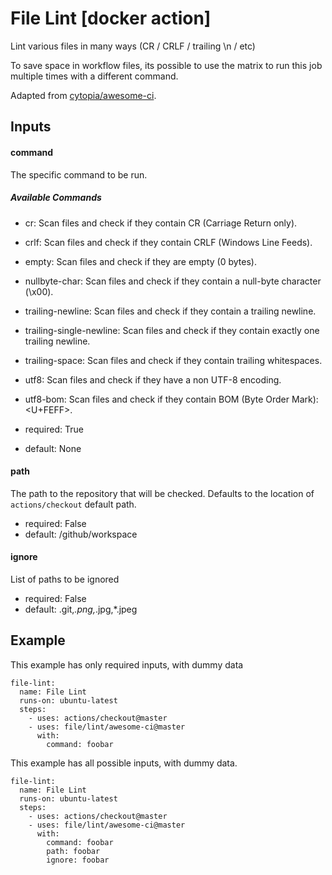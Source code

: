 # File Lint [docker action]

Lint various files in many ways (CR / CRLF / trailing \n / etc)

To save space in workflow files, its possible to use the matrix to run
this job multiple times with a different command.

Adapted from [cytopia/awesome-ci](https://github.com/cytopia/awesome-ci).


## Inputs

#### command

The specific command to be run.

##### Available Commands

- cr: Scan files and check if they contain CR (Carriage Return only).
- crlf: Scan files and check if they contain CRLF (Windows Line Feeds).
- empty: Scan files and check if they are empty (0 bytes).
- nullbyte-char: Scan files and check if they contain a null-byte character (\x00).
- trailing-newline: Scan files and check if they contain a trailing newline.
- trailing-single-newline: Scan files and check if they contain exactly one trailing newline.
- trailing-space: Scan files and check if they contain trailing whitespaces.
- utf8: Scan files and check if they have a non UTF-8 encoding.
- utf8-bom: Scan files and check if they contain BOM (Byte Order Mark): <U+FEFF>.


- required: True
- default: None

#### path

The path to the repository that will be checked. Defaults to the location of `actions/checkout` default path.


- required: False
- default: /github/workspace

#### ignore

List of paths to be ignored

- required: False
- default: .git,*.png,*.jpg,*.jpeg



## Example

This example has only required inputs, with dummy data

    file-lint:
      name: File Lint
      runs-on: ubuntu-latest
      steps:
        - uses: actions/checkout@master
        - uses: file/lint/awesome-ci@master
          with:
            command: foobar



This example has all possible inputs, with dummy data.

    file-lint:
      name: File Lint
      runs-on: ubuntu-latest
      steps:
        - uses: actions/checkout@master
        - uses: file/lint/awesome-ci@master
          with:
            command: foobar
            path: foobar
            ignore: foobar
